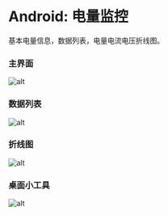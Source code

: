 # Android: 电量监控
基本电量信息，数据列表，电量电流电压折线图。
### 主界面
![alt](preview.jpg)  
### 数据列表
![alt](list.jpg)  
### 折线图
![alt](polyline.png)  
### 桌面小工具
![alt](AppWidget.jpg)  